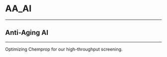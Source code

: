 # AA_AI
-------------------------------
## Anti-Aging AI
-------------------------------
Optimizing Chemprop for our high-throughput screening.
